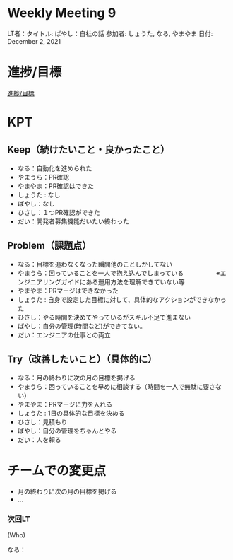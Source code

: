 # Weekly Meeting 9

LT者：タイトル: ばやし：自社の話
参加者: しょうた, なる, やまやま
日付: December 2, 2021

# 進捗/目標

[進捗/目標](Weekly%20Meeting%209%20d1ccb622f8e444dbb30e3f208cfc61cc/%E9%80%B2%E6%8D%97%20%E7%9B%AE%E6%A8%99%207c6a9ec75adb48269a13b1fd74efd073.csv)

# KPT

## Keep（続けたいこと・良かったこと）

- なる：自動化を進められた
- やまうら：PR確認
- やまやま：PR確認はできた
- しょうた : なし
- ばやし：なし
- ひさし：１つPR確認ができた
- だい：開発者募集機能だいたい終わった

## Problem（課題点）

- なる：目標を追わなくなった瞬間他のことしかしてない
- やまうら：困っていることを一人で抱え込んでしまっている
　　　　　※エンジニアリングガイドにある運用方法を理解できていない等
- やまやま：PRマージはできなかった
- しょうた : 自身で設定した目標に対して、具体的なアクションができなかった
- ひさし：やる時間を決めてやっているがスキル不足で進まない
- ばやし：自分の管理(時間など)ができてない。
- だい：エンジニアの仕事との両立

## Try（改善したいこと）（具体的に）

- なる：月の終わりに次の月の目標を掲げる
- やまうら：困っていることを早めに相談する（時間を一人で無駄に要さない）
- やまやま：PRマージに力を入れる
- しょうた : 1日の具体的な目標を決める
- ひさし：見積もり
- ばやし：自分の管理をちゃんとやる
- だい：人を頼る

# チームでの変更点

- 月の終わりに次の月の目標を掲げる
- ...

### 次回LT

(Who) 

なる：
